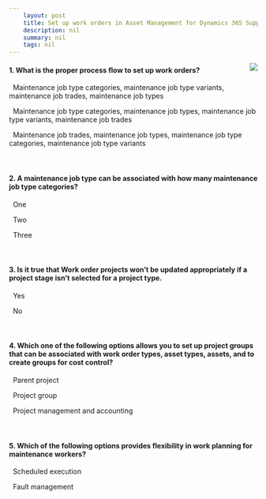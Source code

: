 ```yaml
---
    layout: post
    title: Set up work orders in Asset Management for Dynamics 365 Supply Chain Management  
    description: nil
    summary: nil
    tags: nil
---
```



 <a target="_blank" href="https://docs.microsoft.com/en-us/learn/modules/setup-work-orders-asset-management/21-check/"><i class="fas fa-external-link-alt"></i> </a>
 <img align="right" src="https://docs.microsoft.com/en-us/learn/achievements/setup-work-orders-asset-mgmt-dyn365-scm.svg">
####  1. What is the proper process flow to set up work orders?


<i class='fas fa-check-square' style='color: Dodgerblue;'></i> &nbsp;&nbsp;Maintenance job type categories, maintenance job type variants, maintenance job trades, maintenance job types

<i class='far fa-square'></i> &nbsp;&nbsp;Maintenance job type categories, maintenance job types, maintenance job type variants, maintenance job trades

<i class='far fa-square'></i> &nbsp;&nbsp;Maintenance job trades, maintenance job types, maintenance job type categories, maintenance job type variants
<br />
<br />
<br />

####  2. A maintenance job type can be associated with how many maintenance job type categories?


<i class='fas fa-check-square' style='color: Dodgerblue;'></i> &nbsp;&nbsp;One

<i class='far fa-square'></i> &nbsp;&nbsp;Two

<i class='far fa-square'></i> &nbsp;&nbsp;Three
<br />
<br />
<br />

####  3. Is it true that Work order projects won’t be updated appropriately if a project stage isn’t selected for a project type.


<i class='fas fa-check-square' style='color: Dodgerblue;'></i> &nbsp;&nbsp;Yes

<i class='far fa-square'></i> &nbsp;&nbsp;No
<br />
<br />
<br />

####  4. Which one of the following options allows you to set up project groups that can be associated with work order types, asset types, assets, and to create groups for cost control?


<i class='far fa-square'></i> &nbsp;&nbsp;Parent project

<i class='fas fa-check-square' style='color: Dodgerblue;'></i> &nbsp;&nbsp;Project group

<i class='far fa-square'></i> &nbsp;&nbsp;Project management and accounting
<br />
<br />
<br />

####  5. Which of the following options provides flexibility in work planning for maintenance workers?


<i class='fas fa-check-square' style='color: Dodgerblue;'></i> &nbsp;&nbsp;Scheduled execution

<i class='far fa-square'></i> &nbsp;&nbsp;Fault management
<br />
<br />
<br />
